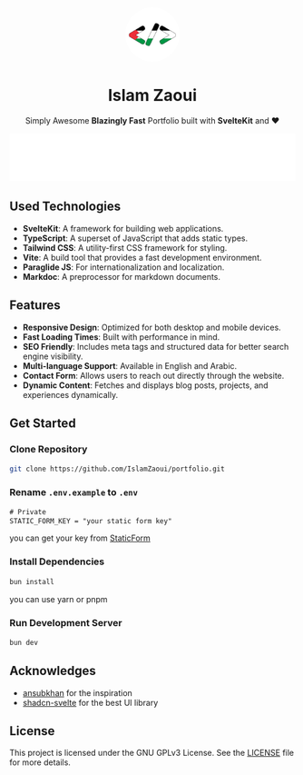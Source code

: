 <p align="center">
<a href="https://islamzaoui.top"><img src=https://github.com/islamzaoui/portfolio/blob/main/static/pwa-512x512.png width=96 hieght=96 style="border-radius: 9999px; object-fit: cover;" /></a>
</p>

<h1 align="center">Islam Zaoui</h1>

<p align="center">
Simply Awesome <b>Blazingly Fast</b> Portfolio built with <b>SvelteKit</b> and <b>❤</b>
</p>

<p align="center"><a href="https://pagespeed.web.dev/analysis?url=https://islamzaoui.top/&form_factor=desktop"><img style="float:middle" width="auto" alt="PAGESPEED" src="https://github.com/islamzaoui/portfolio/blob/main/github-metrics.svg"></a></p>

## Used Technologies

- **SvelteKit**: A framework for building web applications.
- **TypeScript**: A superset of JavaScript that adds static types.
- **Tailwind CSS**: A utility-first CSS framework for styling.
- **Vite**: A build tool that provides a fast development environment.
- **Paraglide JS**: For internationalization and localization.
- **Markdoc**: A preprocessor for markdown documents.

## Features

- **Responsive Design**: Optimized for both desktop and mobile devices.
- **Fast Loading Times**: Built with performance in mind.
- **SEO Friendly**: Includes meta tags and structured data for better search engine visibility.
- **Multi-language Support**: Available in English and Arabic.
- **Contact Form**: Allows users to reach out directly through the website.
- **Dynamic Content**: Fetches and displays blog posts, projects, and experiences dynamically.

## Get Started

### Clone Repository

```bash
git clone https://github.com/IslamZaoui/portfolio.git
```

### Rename `.env.example` to `.env`

```plaintext
# Private
STATIC_FORM_KEY = "your static form key"
```

you can get your key from [StaticForm](https://www.staticforms.xyz/)

### Install Dependencies

```bash
bun install
```

you can use yarn or pnpm

### Run Development Server

```bash
bun dev
```

## Acknowledges

- [ansubkhan](https://ansubkhan.com/) for the inspiration
- [shadcn-svelte](https://github.com/shadcn-svelte) for the best UI library

## License

This project is licensed under the GNU GPLv3 License. See the [LICENSE](LICENSE) file for more details.
